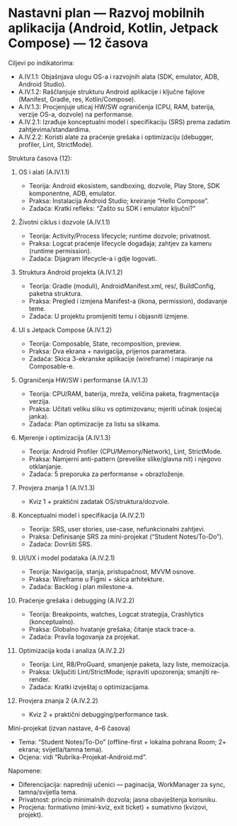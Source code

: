 # Nastavni plan — Razvoj mobilnih aplikacija (Android, Kotlin, Jetpack Compose) — 12 časova

Ciljevi po indikatorima:
- A.IV.1.1: Objašnjava ulogu OS-a i razvojnih alata (SDK, emulator, ADB, Android Studio).
- A.IV.1.2: Raščlanjuje strukturu Android aplikacije i ključne fajlove (Manifest, Gradle, res, Kotlin/Compose).
- A.IV.1.3: Procjenjuje uticaj HW/SW ograničenja (CPU, RAM, baterija, verzije OS-a, dozvole) na performanse.
- A.IV.2.1: Izrađuje konceptualni model i specifikaciju (SRS) prema zadatim zahtjevima/standardima.
- A.IV.2.2: Koristi alate za praćenje grešaka i optimizaciju (debugger, profiler, Lint, StrictMode).

Struktura časova (12):
1) OS i alati (A.IV.1.1)
   - Teorija: Android ekosistem, sandboxing, dozvole, Play Store, SDK komponentne, ADB, emulator.
   - Praksa: Instalacija Android Studio; kreiranje “Hello Compose”.
   - Zadaća: Kratki refleks: “Zašto su SDK i emulator ključni?”

2) Životni ciklus i dozvole (A.IV.1.1)
   - Teorija: Activity/Process lifecycle; runtime dozvole; privatnost.
   - Praksa: Logcat praćenje lifecycle događaja; zahtjev za kameru (runtime permission).
   - Zadaća: Dijagram lifecycle-a i gdje logovati.

3) Struktura Android projekta (A.IV.1.2)
   - Teorija: Gradle (moduli), AndroidManifest.xml, res/, BuildConfig, paketna struktura.
   - Praksa: Pregled i izmjena Manifest-a (ikona, permission), dodavanje teme.
   - Zadaća: U projektu promijeniti temu i objasniti izmjene.

4) UI s Jetpack Compose (A.IV.1.2)
   - Teorija: Composable, State, recomposition, preview.
   - Praksa: Dva ekrana + navigacija, prijenos parametara.
   - Zadaća: Skica 3-ekranske aplikacije (wireframe) i mapiranje na Composable-e.

5) Ograničenja HW/SW i performanse (A.IV.1.3)
   - Teorija: CPU/RAM, baterija, mreža, veličina paketa, fragmentacija verzija.
   - Praksa: Učitati veliku sliku vs optimizovanu; mjeriti učinak (osjećaj janka).
   - Zadaća: Plan optimizacije za listu sa slikama.

6) Mjerenje i optimizacija (A.IV.1.3)
   - Teorija: Android Profiler (CPU/Memory/Network), Lint, StrictMode.
   - Praksa: Namjerni anti-pattern (prevelike slike/glavna nit) i njegovo otklanjanje.
   - Zadaća: 5 preporuka za performanse + obrazloženje.

7) Provjera znanja 1 (A.IV.1.3)
   - Kviz 1 + praktični zadatak OS/struktura/dozvole.

8) Konceptualni model i specifikacija (A.IV.2.1)
   - Teorija: SRS, user stories, use-case, nefunkcionalni zahtjevi.
   - Praksa: Definisanje SRS za mini-projekat (“Student Notes/To-Do”).
   - Zadaća: Dovršiti SRS.

9) UI/UX i model podataka (A.IV.2.1)
   - Teorija: Navigacija, stanja, pristupačnost, MVVM osnove.
   - Praksa: Wireframe u Figmi + skica arhitekture.
   - Zadaća: Backlog i plan milestone-a.

10) Praćenje grešaka i debugging (A.IV.2.2)
    - Teorija: Breakpoints, watches, Logcat strategija, Crashlytics (konceptualno).
    - Praksa: Globalno hvatanje grešaka; čitanje stack trace-a.
    - Zadaća: Pravila logovanja za projekat.

11) Optimizacija koda i analiza (A.IV.2.2)
    - Teorija: Lint, R8/ProGuard, smanjenje paketa, lazy liste, memoizacija.
    - Praksa: Uključiti Lint/StrictMode; ispraviti upozorenja; smanjiti re-render.
    - Zadaća: Kratki izvještaj o optimizacijama.

12) Provjera znanja 2 (A.IV.2.2)
    - Kviz 2 + praktični debugging/performance task.

Mini-projekat (izvan nastave, 4–6 časova)
- Tema: “Student Notes/To-Do” (offline-first + lokalna pohrana Room; 2+ ekrana; svijetla/tamna tema).
- Ocjena: vidi “Rubrika-Projekat-Android.md”.

Napomene:
- Diferencijacija: napredniji učenici — paginacija, WorkManager za sync, tamna/svijetla tema.
- Privatnost: princip minimalnih dozvola; jasna obavještenja korisniku.
- Procjena: formativno (mini-kviz, exit ticket) + sumativno (kvizovi, projekt).